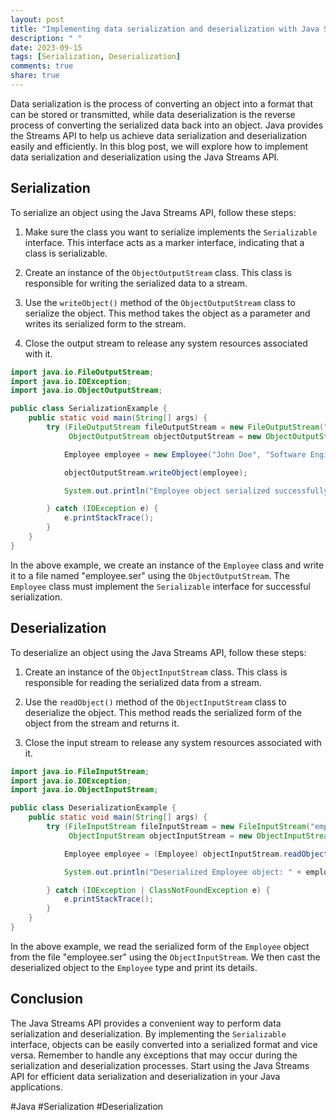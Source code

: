 ```yaml
---
layout: post
title: "Implementing data serialization and deserialization with Java Streams API"
description: " "
date: 2023-09-15
tags: [Serialization, Deserialization]
comments: true
share: true
---
```


Data serialization is the process of converting an object into a format that can be stored or transmitted, while data deserialization is the reverse process of converting the serialized data back into an object. Java provides the Streams API to help us achieve data serialization and deserialization easily and efficiently. In this blog post, we will explore how to implement data serialization and deserialization using the Java Streams API.

## Serialization

To serialize an object using the Java Streams API, follow these steps:

1. Make sure the class you want to serialize implements the `Serializable` interface. This interface acts as a marker interface, indicating that a class is serializable.

2. Create an instance of the `ObjectOutputStream` class. This class is responsible for writing the serialized data to a stream.

3. Use the `writeObject()` method of the `ObjectOutputStream` class to serialize the object. This method takes the object as a parameter and writes its serialized form to the stream.

4. Close the output stream to release any system resources associated with it.

```java
import java.io.FileOutputStream;
import java.io.IOException;
import java.io.ObjectOutputStream;

public class SerializationExample {
    public static void main(String[] args) {
        try (FileOutputStream fileOutputStream = new FileOutputStream("employee.ser");
             ObjectOutputStream objectOutputStream = new ObjectOutputStream(fileOutputStream)) {

            Employee employee = new Employee("John Doe", "Software Engineer", 5000);

            objectOutputStream.writeObject(employee);

            System.out.println("Employee object serialized successfully!");

        } catch (IOException e) {
            e.printStackTrace();
        }
    }
}
```

In the above example, we create an instance of the `Employee` class and write it to a file named "employee.ser" using the `ObjectOutputStream`. The `Employee` class must implement the `Serializable` interface for successful serialization.

## Deserialization

To deserialize an object using the Java Streams API, follow these steps:

1. Create an instance of the `ObjectInputStream` class. This class is responsible for reading the serialized data from a stream.

2. Use the `readObject()` method of the `ObjectInputStream` class to deserialize the object. This method reads the serialized form of the object from the stream and returns it.

3. Close the input stream to release any system resources associated with it.

```java
import java.io.FileInputStream;
import java.io.IOException;
import java.io.ObjectInputStream;

public class DeserializationExample {
    public static void main(String[] args) {
        try (FileInputStream fileInputStream = new FileInputStream("employee.ser");
             ObjectInputStream objectInputStream = new ObjectInputStream(fileInputStream)) {

            Employee employee = (Employee) objectInputStream.readObject();

            System.out.println("Deserialized Employee object: " + employee);

        } catch (IOException | ClassNotFoundException e) {
            e.printStackTrace();
        }
    }
}
```

In the above example, we read the serialized form of the `Employee` object from the file "employee.ser" using the `ObjectInputStream`. We then cast the deserialized object to the `Employee` type and print its details.

## Conclusion

The Java Streams API provides a convenient way to perform data serialization and deserialization. By implementing the `Serializable` interface, objects can be easily converted into a serialized format and vice versa. Remember to handle any exceptions that may occur during the serialization and deserialization processes. Start using the Java Streams API for efficient data serialization and deserialization in your Java applications.

#Java #Serialization #Deserialization